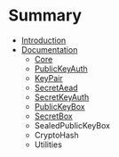 # Summary

* [Introduction](README.md)
* [Documentation](docs/README.md)
   * [Core](docs/Core.md)
   * [PublicKeyAuth](docs/PublicKeyAuth.md)
   * [KeyPair](docs/KeyPair.md)
   * [SecretAead](docs/SecretAead.md)
   * [SecretKeyAuth](docs/SecretKeyAuth.md)
   * [PublicKeyBox](docs/PublicKeyBox.md)
   * [SecretBox](docs/SecretBox.md)
   * SealedPublicKeyBox
   * CryptoHash
   * Utilities

